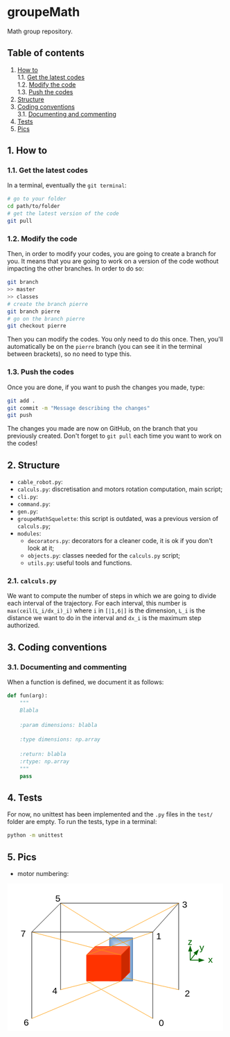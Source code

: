 # groupeMath
Math group repository.

## Table of contents

1. [ How to ](#1-how-to)  
    1.1. [ Get the latest codes ](#11-get-the-latest-codes)  
    1.2. [ Modify the code ](#12-modify-the-code)  
    1.3. [ Push the codes ](#13-push-the-codes)
2. [ Structure ](#2-structure)
3. [ Coding conventions ](#3-coding-conventions)  
    3.1. [ Documenting and commenting ](#31-documenting-and-commenting)
4. [ Tests ](#4-tests)
5. [ Pics ](#5-pics)

## 1. How to

### 1.1. Get the latest codes

In a terminal, eventually the `git terminal`:
```bash
# go to your folder
cd path/to/folder
# get the latest version of the code
git pull
```

### 1.2. Modify the code

Then, in order to modify your codes, you are going to create a branch for you. It means that you are going to work on a version of the code wothout impacting the other branches.
In order to do so:
```bash
git branch
>> master
>> classes
# create the branch pierre
git branch pierre
# go on the branch pierre
git checkout pierre
```
Then you can modify the codes.
You only need to do this once. Then, you'll automatically be on the `pierre` branch (you can see it in the terminal between brackets), so no need to type this.

### 1.3. Push the codes

Once you are done, if you want to push the changes you made, type:
```bash
git add .
git commit -m "Message describing the changes"
git push
```
The changes you made are now on GitHub, on the branch that you previously created.
Don't forget to `git pull` each time you want to work on the codes!

## 2. Structure

- `cable_robot.py`:
- `calculs.py`: discretisation and motors rotation computation, main script;
- `cli.py`:
- `command.py`:
- `gen.py`:
- `groupeMathSquelette`: this script is outdated, was a previous version of `calculs.py`;
- `modules`:
    - `decorators.py`: decorators for a cleaner code, it is ok if you don't look at it;
    - `objects.py`: classes needed for the `calculs.py` script;
    - `utils.py`: useful tools and functions.


### 2.1. `calculs.py`

We want to compute the number of steps in which we are going to divide each interval of the trajectory.
For each interval, this number is
`max(ceil(L_i/dx_i)_i)`
where `i` in `[|1,6|]` is the dimension, `L_i` is the distance we want to do in the interval and `dx_i` is the maximum step authorized.

## 3. Coding conventions

### 3.1. Documenting and commenting

When a function is defined, we document it as follows:
```py
def fun(arg):
    """
    Blabla

    :param dimensions: blabla

    :type dimensions: np.array

    :return: blabla
    :rtype: np.array
    """
    pass
```

## 4. Tests

For now, no unittest has been implemented and the `.py` files in the `test/` folder are empty.
To run the tests, type in a terminal:
```bash
python -m unittest
```

## 5. Pics

- motor numbering:

![Motor Numbering](./pics/motor-numbering.png)
